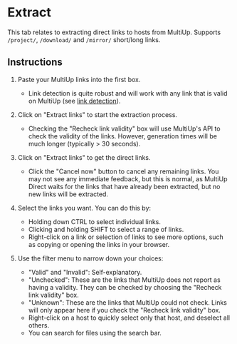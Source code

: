 # Extract

This tab relates to extracting direct links to hosts from MultiUp.
Supports `/project/`, `/download/` and `/mirror/` short/long links.

## Instructions

1. Paste your MultiUp links into the first box.
    - Link detection is quite robust and will work with any link that is valid on MultiUp
      (see [link detection](Tips-and-Tricks-for-Extraction.md#link-detection)).
2. Click on "Extract links" to start the extraction process.
    - Checking the "Recheck link validity" box will use MultiUp's API to check the validity of the links.
      However, generation times will be much longer (typically > 30 seconds).
3. Click on "Extract links" to get the direct links.
    - Click the "Cancel now" button to cancel any remaining links. You may not see any immediate feedback, but this
      is normal, as MultiUp Direct waits for the links that have already been extracted, but no new links will be
      extracted.
4. Select the links you want. You can do this by:
    - Holding down CTRL to select individual links.
    - Clicking and holding SHIFT to select a range of links.
    - Right-click on a link or selection of links to see more options, such as copying or opening the links in your
      browser.
    

5. Use the filter menu to narrow down your choices:
    - "Valid" and "Invalid": Self-explanatory.
    - "Unchecked": These are the links that MultiUp does not report as having a validity. They can be checked by
      choosing the "Recheck link validity" box.
    - "Unknown": These are the links that MultiUp could not check. Links will only appear here if you check
      the "Recheck link validity" box.
    - Right-click on a host to quickly select only that host, and deselect all others.
    - You can search for files using the search bar.